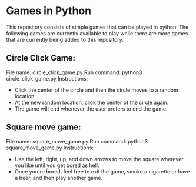 # Games in Python

This repository consists of simple games that can be played in python. The following games are currently
available to play while there are more games that are currently being added to this repository.

## Circle Click Game:

File name: circle_click_game.py
Run command: python3 circle_click_game.py
Instructions:
- Click the center of the circle and then the circle moves to a random location.
- At the new random location, click the center of the circle again.
- The game will end whenever the user prefers to end the game.

## Square move game:

File name: square_move_game.py
Run command: python3 square_move_game.py
Instructions:
- Use the left, right, up, and down arrows to move the square wherever you like until you get bored as hell.
- Once you're bored, feel free to exit the game, smoke a cigarette or have a beer, and then play another game.

